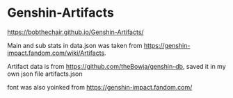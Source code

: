 # Genshin-Artifacts
https://bobthechair.github.io/Genshin-Artifacts/


Main and sub stats in data.json was taken from https://genshin-impact.fandom.com/wiki/Artifacts.

Artifact data is from https://github.com/theBowja/genshin-db, saved it in my own json file artifacts.json

font was also yoinked from https://genshin-impact.fandom.com/